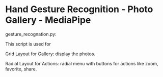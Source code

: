 #  Hand Gesture Recognition - Photo Gallery - MediaPipe
 
 gesture_recognation.py:

 This script is used for 


Grid Layout for Gallery:
    display the photos.

Radial Layout for Actions:
    radial menu with buttons for actions like zoom, favorite, share.